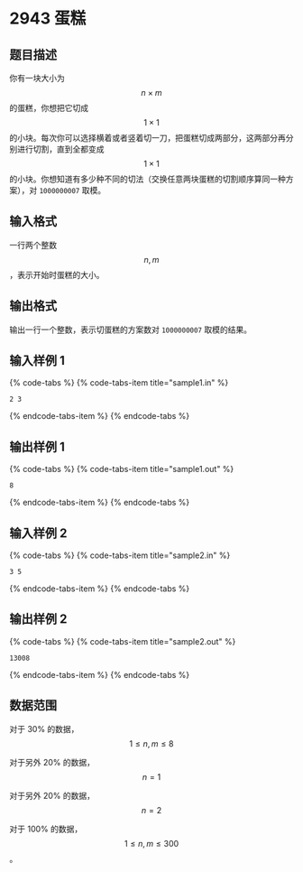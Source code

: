# 2943 蛋糕

## 题目描述

你有一块大小为 $$n \times m$$ 的蛋糕，你想把它切成 $$1 \times 1$$ 的小块。每次你可以选择横着或者竖着切一刀，把蛋糕切成两部分，这两部分再分别进行切割，直到全都变成 $$1 \times 1$$ 的小块。你想知道有多少种不同的切法（交换任意两块蛋糕的切割顺序算同一种方案），对 `1000000007` 取模。

## 输入格式

一行两个整数 $$n,\,m$$，表示开始时蛋糕的大小。

## 输出格式

输出一行一个整数，表示切蛋糕的方案数对 `1000000007` 取模的结果。

## 输入样例 1

{% code-tabs %}
{% code-tabs-item title="sample1.in" %}
```text
2 3
```
{% endcode-tabs-item %}
{% endcode-tabs %}

## 输出样例 1

{% code-tabs %}
{% code-tabs-item title="sample1.out" %}
```text
8
```
{% endcode-tabs-item %}
{% endcode-tabs %}

## 输入样例 2

{% code-tabs %}
{% code-tabs-item title="sample2.in" %}
```text
3 5
```
{% endcode-tabs-item %}
{% endcode-tabs %}

## 输出样例 2

{% code-tabs %}
{% code-tabs-item title="sample2.out" %}
```text
13008
```
{% endcode-tabs-item %}
{% endcode-tabs %}

## 数据范围

对于 30% 的数据，$$1 \leq n,\,m \leq 8$$

对于另外 20% 的数据，$$n = 1$$

对于另外 20% 的数据，$$n = 2$$

对于 100% 的数据，$$1 \leq n,\,m \leq 300$$。

